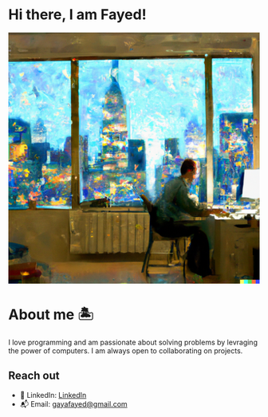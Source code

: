 # Hi there, I am Fayed!
![Software-engineer-working](https://github.com/Fayed-Gaya/Fayed-Gaya/blob/main/GHReadmePic.png?raw=true)
# About me 🏝️
I love programming and am passionate about solving problems by levraging the power of computers. I am always open to collaborating on projects.
## Reach out
* 🔗 LinkedIn: [LinkedIn](https://www.linkedin.com/in/fayed-gaya/)
* 📬 Email: gayafayed@gmail.com


<!---
Fayed-Gaya/Fayed-Gaya is a ✨ special ✨ repository because its `README.md` (this file) appears on your GitHub profile.
You can click the Preview link to take a look at your changes.
--->
